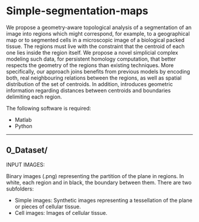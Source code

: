# Simple-segmentation-maps

We propose a geometry-aware topological analysis of a segmentation of an image into regions which might correspond, for example, to a geographical map or to segmented cells in a microscopic image of a biological packed tissue. The regions must live with the constraint that the centroid of each one lies inside the region itself.
We propose a novel simplicial complex modeling such data, for persistent homology computation, that better respects the geometry of the regions than existing techniques. More specifically, our approach joins benefits from previous models by encoding both, real neighbouring relations between the regions, as well as spatial distribution of the set of centroids. In addition, introduces geometric information regarding distances between centroids and boundaries delimiting each region.

The following software is required:

- Matlab
- Python

----------
0_Dataset/
----------

INPUT IMAGES: 

Binary images (.png) representing the partition of the plane in regions. In white, each region and in black, the boundary between them. There are two subfolders:

- Simple images: Synthetic images representing a tessellation of the plane or pieces of cellular tissue.
- Cell  images:  Images of cellular tissue.

